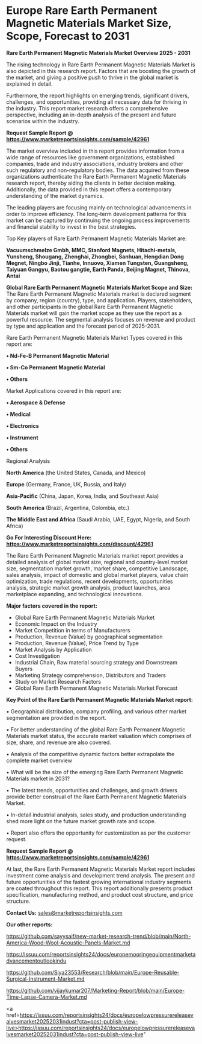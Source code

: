 # Europe Rare Earth Permanent Magnetic Materials Market Size, Scope, Forecast to 2031

<Strong> Rare Earth Permanent Magnetic Materials Market Overview 2025 - 2031</strong>

The rising technology in Rare Earth Permanent Magnetic Materials Market is also depicted in this research report. Factors that are boosting the growth of the market, and giving a positive push to thrive in the global market is explained in detail.

Furthermore, the report highlights on emerging trends, significant drivers, challenges, and opportunities, providing all necessary data for thriving in the industry. This report market research offers a comprehensive perspective, including an in-depth analysis of the present and future scenarios within the industry.

<strong>Request Sample Report @ <a href=https://www.marketreportsinsights.com/sample/42961>https://www.marketreportsinsights.com/sample/42961</a></strong>

The market overview included in this report provides information from a wide range of resources like government organizations, established companies, trade and industry associations, industry brokers and other such regulatory and non-regulatory bodies. The data acquired from these organizations authenticate the Rare Earth Permanent Magnetic Materials research report, thereby aiding the clients in better decision making. Additionally, the data provided in this report offers a contemporary understanding of the market dynamics.

The leading players are focusing mainly on technological advancements in order to improve efficiency. The long-term development patterns for this market can be captured by continuing the ongoing process improvements and financial stability to invest in the best strategies.

Top Key players of Rare Earth Permanent Magnetic Materials Market are:

<strong>Vacuumschmelze Gmbh, MMC, Stanford Magnets, Hitachi-metals, Yunsheng, Shougang, Zhenghai, Zhongbei, Sanhuan, Hengdian Dong Megnet, Ningbo Jinji, Tianhe, Innuovo, Xiamen Tungsten, Guangsheng, Taiyuan Gangyu, Baotou gangtie, Earth Panda, Beijing Magnet, Thinova, Antai</strong>

<strong><b>Global Rare Earth Permanent Magnetic Materials Market Scope and Size:</b></strong>
The Rare Earth Permanent Magnetic Materials market is declared segment by company, region (country), type, and application. Players, stakeholders, and other participants in the global Rare Earth Permanent Magnetic Materials market will gain the market scope as they use the report as a powerful resource. The segmental analysis focuses on revenue and product by type and application and the forecast period of 2025-2031.

Rare Earth Permanent Magnetic Materials Market Types covered in this report are:

<strong>•  Nd-Fe-B Permanent Magnetic Material

•  Sm-Co Permanent Magnetic Material

•  Others</strong>

Market Applications covered in this report are:

<strong>•  Aerospace & Defense

•  Medical

•  Electronics

•  Instrument

•  Others</strong> 

Regional Analysis

<strong>North America</strong> (the United States, Canada, and Mexico)

<strong>Europe</strong> (Germany, France, UK, Russia, and Italy)

<strong>Asia-Pacific</strong> (China, Japan, Korea, India, and Southeast Asia)

<strong>South America</strong> (Brazil, Argentina, Colombia, etc.)

<strong>The Middle East and Africa</strong> (Saudi Arabia, UAE, Egypt, Nigeria, and South Africa)

<strong>Go For Interesting Discount Here: <a href=https://www.marketreportsinsights.com/discount/42961>https://www.marketreportsinsights.com/discount/42961</a></strong>

The Rare Earth Permanent Magnetic Materials market report provides a detailed analysis of global market size, regional and country-level market size, segmentation market growth, market share, competitive Landscape, sales analysis, impact of domestic and global market players, value chain optimization, trade regulations, recent developments, opportunities analysis, strategic market growth analysis, product launches, area marketplace expanding, and technological innovations.

<strong><b>Major factors covered in the report:</b></strong>
<ul>
  <li>Global Rare Earth Permanent Magnetic Materials Market </li>
  <li>Economic Impact on the Industry</li>
  <li>Market Competition in terms of Manufacturers</li>
  <li>Production, Revenue (Value) by geographical segmentation</li>
  <li>Production, Revenue (Value), Price Trend by Type</li>
  <li>Market Analysis by Application</li>
  <li>Cost Investigation</li>
  <li>Industrial Chain, Raw material sourcing strategy and Downstream Buyers</li>
  <li>Marketing Strategy comprehension, Distributors and Traders</li>
  <li>Study on Market Research Factors</li>
  <li>Global Rare Earth Permanent Magnetic Materials Market Forecast</li>
</ul>

<strong><b>Key Point of the Rare Earth Permanent Magnetic Materials Market report:</b></strong>

• Geographical distribution, company profiling, and various other market segmentation are provided in the report.

• For better understanding of the global Rare Earth Permanent Magnetic Materials market status, the accurate market valuation which comprises of size, share, and revenue are also covered.

• Analysis of the competitive dynamic factors better extrapolate the complete market overview

• What will be the size of the emerging Rare Earth Permanent Magnetic Materials market in 2031?

• The latest trends, opportunities and challenges, and growth drivers provide better construal of the Rare Earth Permanent Magnetic Materials Market.

• In-detail industrial analysis, sales study, and production understanding shed more light on the future market growth rate and scope.

• Report also offers the opportunity for customization as per the customer request.

<strong>Request Sample Report @ <a href=https://www.marketreportsinsights.com/sample/42961>https://www.marketreportsinsights.com/sample/42961</a></strong>

At last, the Rare Earth Permanent Magnetic Materials Market report includes investment come analysis and development trend analysis. The present and future opportunities of the fastest growing international industry segments are coated throughout this report. This report additionally presents product specification, manufacturing method, and product cost structure, and price structure.

<strong>Contact Us:</strong>
sales@marketreportsinsights.com

<strong>Our other reports:</strong>

<a href=https://github.com/sayysaif/new-market-research-trend/blob/main/North-America-Wood-Wool-Acoustic-Panels-Market.md>https://github.com/sayysaif/new-market-research-trend/blob/main/North-America-Wood-Wool-Acoustic-Panels-Market.md</a>

<a href=https://issuu.com/reportsinsights24/docs/europemooringequipmentmarketadvancementoutlookindu>https://issuu.com/reportsinsights24/docs/europemooringequipmentmarketadvancementoutlookindu</a>

<a href=https://github.com/Siya23553/Research/blob/main/Europe-Reusable-Surgical-Instrument-Market.md>https://github.com/Siya23553/Research/blob/main/Europe-Reusable-Surgical-Instrument-Market.md</a>

<a href=https://github.com/vijaykumar207/Marketing-Report/blob/main/Europe-Time-Lapse-Camera-Market.md>https://github.com/vijaykumar207/Marketing-Report/blob/main/Europe-Time-Lapse-Camera-Market.md</a>

<a href=https://issuu.com/reportsinsights24/docs/europelowpressurereleasevalvesmarket20252031indust?cta=post-publish-view-live>https://issuu.com/reportsinsights24/docs/europelowpressurereleasevalvesmarket20252031indust?cta=post-publish-view-live</a>"
